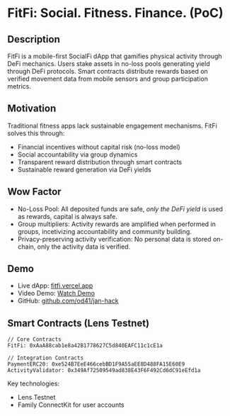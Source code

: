 # FitFi: Social. Fitness. Finance. (PoC)

## Description
FitFi is a mobile-first SocialFi dApp that gamifies physical activity through DeFi mechanics. Users stake assets in no-loss pools generating yield through DeFi protocols. Smart contracts distribute rewards based on verified movement data from mobile sensors and group participation metrics.

## Motivation
Traditional fitness apps lack sustainable engagement mechanisms. FitFi solves this through:
- Financial incentives without capital risk (no-loss model)
- Social accountability via group dynamics
- Transparent reward distribution through smart contracts
- Sustainable reward generation via DeFi yields

## Wow Factor
- No-Loss Pool: All deposited funds are safe, *only the DeFi yield* is used as rewards, capital is always safe.
- Group multipliers: Activity rewards are amplified when performed in groups, incetivizing accountability and community building.
- Privacy-preserving activity verification: No personal data is stored on-chain, only the activity data is verified.

## Demo
- Live dApp: [fitfi.vercel.app](https://fitfi.vercel.app)
- Video Demo: [Watch Demo](https://etun.short.gy/fitfi-demo)
- GitHub: [github.com/od41/jan-hack](https://github.com/od41/jan-hack)

## Smart Contracts (Lens Testnet)
```solidity
// Core Contracts
FitFi: 0xAaA88cab1e8a42B1778627C5d840EAFC11c1cE1a

// Integration Contracts
PaymentERC20: 0xe524B7EeE466cebBD1F9A55aEE8D488FA15E60E9
ActivityValidator: 0x349Af72509549ad838E43F6F492Cd6dC91eEfd1a
```

Key technologies:
- Lens Testnet
- Family ConnectKit for user accounts